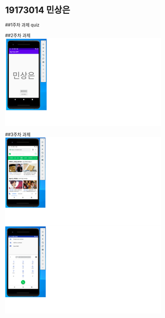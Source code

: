 # 19173014 민상은

##1주차 과제
quiz

##2주차 과제
<img width="" height="" src="./png/2주차.png"></img>

##3주차 과제
<img width="" height="" src="./png/3주차(1).png"></img>
<img width="" height="" src="./png/3주차(2).png"></img>
